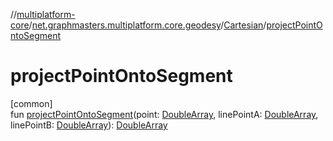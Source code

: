 //[multiplatform-core](../../../index.md)/[net.graphmasters.multiplatform.core.geodesy](../index.md)/[Cartesian](index.md)/[projectPointOntoSegment](project-point-onto-segment.md)

# projectPointOntoSegment

[common]\
fun [projectPointOntoSegment](project-point-onto-segment.md)(point: [DoubleArray](https://kotlinlang.org/api/latest/jvm/stdlib/kotlin/-double-array/index.html), linePointA: [DoubleArray](https://kotlinlang.org/api/latest/jvm/stdlib/kotlin/-double-array/index.html), linePointB: [DoubleArray](https://kotlinlang.org/api/latest/jvm/stdlib/kotlin/-double-array/index.html)): [DoubleArray](https://kotlinlang.org/api/latest/jvm/stdlib/kotlin/-double-array/index.html)
